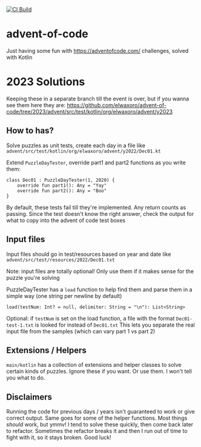 [![CI Build](https://github.com/elwaxoro/advent-of-code/actions/workflows/gradle.yml/badge.svg)](https://github.com/elwaxoro/advent-of-code/actions/workflows/gradle.yml)

# advent-of-code
Just having some fun with https://adventofcode.com/ challenges, solved with Kotlin

# 2023 Solutions
Keeping these in a separate branch till the event is over, but if you wanna see them here they are:
https://github.com/elwaxoro/advent-of-code/tree/2023/advent/src/test/kotlin/org/elwaxoro/advent/y2023

## How to has?

Solve puzzles as unit tests, create each day in a file like `advent/src/test/kotlin/org/elwaxoro/advent/y2022/Dec01.kt`

Extend `PuzzleDayTester`, override part1 and part2 functions as you write them:

```
class Dec01 : PuzzleDayTester(1, 2020) {
    override fun part1(): Any = "Yay"
    override fun part2(): Any = "Boo"
}
```

By default, these tests fail till they're implemented. Any return counts as passing.
Since the test doesn't know the right answer, check the output for what to copy into the advent of code test boxes

## Input files
Input files should go in test/resources based on year and date like `advent/src/test/resources/2022/Dec01.txt`

Note: input files are totally optional! Only use them if it makes sense for the puzzle you're solving

PuzzleDayTester has a `load` function to help find them and parse them in a simple way (one string per newline by default)

```
load(testNum: Int? = null, delimiter: String = "\n"): List<String>
```

Optional: if `testNum` is set on the load function, a file with the format `Dec01-test-1.txt` is looked for instead of `Dec01.txt`
This lets you separate the real input file from the samples (which can vary part 1 vs part 2) 

## Extensions / Helpers
`main/kotlin` has a collection of extensions and helper classes to solve certain kinds of puzzles. Ignore these if you want. Or use them. I won't tell you what to do.

## Disclaimers
Running the code for previous days / years isn't guaranteed to work or give correct output. Same goes for some of the helper functions. Most things *should* work, but ymmv! I tend to solve these quickly, then come back later to refactor. Sometimes the refactor breaks it and then I run out of time to fight with it, so it stays broken. Good luck!
